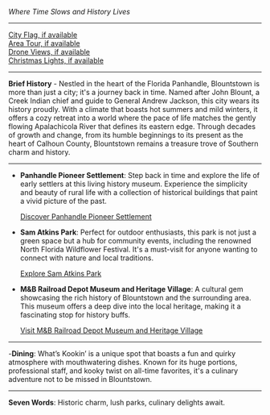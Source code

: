 *Where Time Slows and History Lives*

---

[City Flag, if available](https://www.google.com/search?tbm=isch&q=Blountstown+FL+Flag+Picture)  
[Area Tour, if available](https://www.youtube.com/results?search_query=Blountstown+FL+4k+tour)  
[Drone Views, if available](https://www.youtube.com/results?search_query=Blountstown+FL+4k+drone)  
[Christmas Lights, if available](https://www.youtube.com/results?search_query=Blountstown+FL+christmas+lights)

---

**Brief History** - Nestled in the heart of the Florida Panhandle, Blountstown is more than just a city; it's a journey back in time. Named after John Blount, a Creek Indian chief and guide to General Andrew Jackson, this city wears its history proudly. With a climate that boasts hot summers and mild winters, it offers a cozy retreat into a world where the pace of life matches the gently flowing Apalachicola River that defines its eastern edge. Through decades of growth and change, from its humble beginnings to its present as the heart of Calhoun County, Blountstown remains a treasure trove of Southern charm and history.

---

- **Panhandle Pioneer Settlement**: Step back in time and explore the life of early settlers at this living history museum. Experience the simplicity and beauty of rural life with a collection of historical buildings that paint a vivid picture of the past.

  [Discover Panhandle Pioneer Settlement](https://www.youtube.com/results?search_query=Blountstown+Panhandle+Pioneer+Settlement)

- **Sam Atkins Park**: Perfect for outdoor enthusiasts, this park is not just a green space but a hub for community events, including the renowned North Florida Wildflower Festival. It's a must-visit for anyone wanting to connect with nature and local traditions.

  [Explore Sam Atkins Park](https://www.youtube.com/results?search_query=Blountstown+Sam+Atkins+Park)

- **M&B Railroad Depot Museum and Heritage Village**: A cultural gem showcasing the rich history of Blountstown and the surrounding area. This museum offers a deep dive into the local heritage, making it a fascinating stop for history buffs.

  [Visit M&B Railroad Depot Museum and Heritage Village](https://www.youtube.com/results?search_query=Blountstown+M%26B+Railroad+Depot+Museum)

---

-**Dining**: What’s Kookin’ is a unique spot that boasts a fun and quirky atmosphere with mouthwatering dishes. Known for its huge portions, professional staff, and kooky twist on all-time favorites, it's a culinary adventure not to be missed in Blountstown.

---

**Seven Words**: Historic charm, lush parks, culinary delights await.
